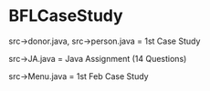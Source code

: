 # BFLCaseStudy

src->donor.java, src->person.java = 1st Case Study

src->JA.java = Java Assignment (14 Questions)

src->Menu.java = 1st Feb Case Study
